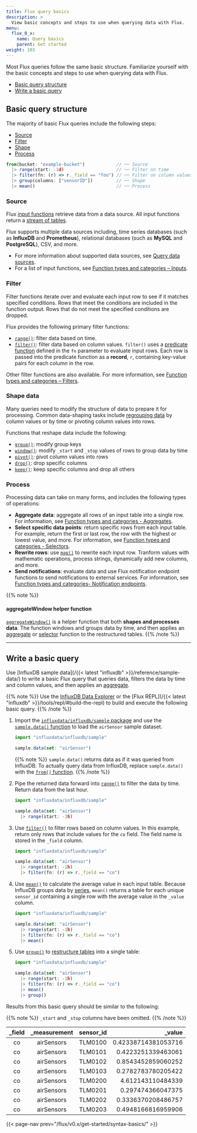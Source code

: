 ```yaml
---
title: Flux query basics
description: >
  View basic concepts and steps to use when querying data with Flux. 
menu:
  flux_0_x:
    name: Query basics
    parent: Get started
weight: 103
---
```


Most Flux queries follow the same basic structure.
Familiarize yourself with the basic concepts and steps to use when querying data with Flux. 

- [Basic query structure](#basic-query-structure)
- [Write a basic query](#write-a-basic-query)

## Basic query structure

The majority of basic Flux queries include the following steps:

- [Source](#source)
- [Filter](#filter)
- [Shape](#shape)
- [Process](#process)

```js
from(bucket: "example-bucket")            // ── Source
  |> range(start: -1d)                    // ── Filter on time
  |> filter(fn: (r) => r._field == "foo") // ── Filter on column values
  |> group(columns: ["sensorID"])         // ── Shape
  |> mean()                               // ── Process
```

### Source
Flux [input functions](/flux/v0.x/function-types/#inputs) retrieve data from a data source.
All input functions return a [stream of tables](/flux/v0.x/get-started/data-model/#stream-of-tables).

Flux supports multiple data sources including, time series databases (such as **InfluxDB** and **Prometheus**),
relational databases (such as **MySQL** and **PostgreSQL**), CSV, and more.

- For more information about supported data sources, see [Query data sources](/flux/v0.x/query-data/).
- For a list of input functions, see [Function types and categories – Inputs](/flux/v0.x/function-types/#inputs).

### Filter
Filter functions iterate over and evaluate each input row to see if it matches
specified conditions.
Rows that meet the conditions are included in the function output.
Rows that do not meet the specified conditions are dropped.

Flux provides the following primary filter functions:

- [`range()`](/flux/v0.x/stdlib/universe/range/): filter data based on time.
- [`filter()`](/flux/v0.x/stdlib/universe/filter/): filter data based on column values.
  `filter()` uses a [predicate function](#predicate-functions) defined in the
  `fn` parameter to evaluate input rows.
  Each row is passed into the predicate function as a **record**, `r`, containing
  key-value pairs for each column in the row.

Other filter functions are also available.
For more information, see [Function types and categories – Filters](/flux/v0.x/function-types/#filters).

### Shape data
Many queries need to modify the structure of data to prepare it for processing.
Common data-shaping tasks include [regrouping data](/flux/v0.x/get-started/data-model/#restructure-tables)
by column values or by time or pivoting column values into rows.

Functions that reshape data include the following:

- [`group()`](/flux/v0.x/stdlib/universe/group/): modify group keys
- [`window()`](/flux/v0.x/stdlib/universe/window/): modify `_start` and `_stop` values of rows to group data by time
- [`pivot()`](/flux/v0.x/stdlib/universe/pivot/): pivot column values into rows
- [`drop()`](/flux/v0.x/stdlib/universe/drop/): drop specific columns
- [`keep()`](/flux/v0.x/stdlib/universe/keep/): keep specific columns and drop all others

### Process
Processing data can take on many forms, and includes the following types of operations:

- **Aggregate data**: aggregate all rows of an input table into a single row.
  For information, see [Function types and categories - Aggregates](/flux/v0.x/function-types/#aggregates).
- **Select specific data points**: return specific rows from each input table.
  For example, return the first or last row, the row with the highest or lowest value, and more.
  For information, see [Function types and categories - Selectors](/flux/v0.x/function-types/#selectors).
- **Rewrite rows**: use [`map()`](/flux/v0.x/stdlib/universe/map/) to rewrite each input row.
  Tranform values with mathematic operations, process strings, dynamically add new columns, and more.
- **Send notifications**: evaluate data and use Flux notification endpoint functions
  to send notifications to external services. 
  For information, see [Function types and categories- Notification endpoints](/flux/v0.x/function-types/#notification-endpoints).

{{% note %}}
#### aggregateWindow helper function
[`aggregateWindow()`](/flux/v0.x/stdlib/universe/aggregatewindow/) is a helper function
that both **shapes and processes data**.
The function windows and groups data by time, and then applies an [aggregate](/flux/v0.x/function-types/#aggregates)
or [selector](/flux/v0.x/function-types/#selectors) function to the restructured tables.
{{% /note %}}

---

## Write a basic query

Use [InfluxDB sample data](/{{< latest "influxdb" >}}/reference/sample-data/) to
write a basic Flux query that queries data, filters the data by time and column values,
and then applies an [aggregate](/flux/v0.x/function-types/#aggregates).

{{% note %}}
Use the [InfluxDB Data Explorer](/influxdb/cloud/query-data/execute-queries/data-explorer/)
or the [Flux REPL](/{{< latest "influxdb" >}}/tools/repl/#build-the-repl)
to build and execute the following basic query.
{{% /note %}}

1.  Import the [`influxdata/influxdb/sample` package](/flux/v0.x/stdlib/influxdata/influxdb/sample/)
    and use the [`sample.data()` function](/flux/v0.x/stdlib/influxdata/influxdb/sample/data/)
    to load the `airSensor` sample dataset.

    ```js
    import "influxdata/influxdb/sample"

    sample.data(set: "airSensor")
    ```

    {{% note %}}
`sample.data()` returns data as if it was queried from InfluxDB.
To actually query data from InfluxDB, replace `sample.data()` with the
[`from()` function](/flux/v0.x/stdlib/influxdata/influxdb/from/).
    {{% /note %}}

2.  Pipe the returned data forward into [`range()`](/flux/v0.x/stdlib/universe/range/)
    to filter the data by time.
    Return data from the last hour.

    ```js
    import "influxdata/influxdb/sample"

    sample.data(set: "airSensor")
      |> range(start: -1h)
    ```

3.  Use [`filter()`](/flux/v0.x/stdlib/universe/filter/) to filter rows based on
    column values. 
    In this example, return only rows that include values for the `co` field.
    The field name is stored in the `_field` column.

    ```js
    import "influxdata/influxdb/sample"

    sample.data(set: "airSensor")
      |> range(start: -1h)
      |> filter(fn: (r) => r._field == "co")
    ```

4.  Use [`mean()`](/flux/v0.x/stdlib/universe/mean/) to calculate the average value
    in each input table.
    Because InfluxDB groups data by [series](/influxdb/cloud/reference/glossary/#series),
    `mean()` returns a table for each unique `sensor_id` containing a single row
    with the average value in the `_value` column.

    ```js
    import "influxdata/influxdb/sample"

    sample.data(set: "airSensor")
      |> range(start: -1h)
      |> filter(fn: (r) => r._field == "co")
      |> mean()
    ```

5.  Use [`group()`](/flux/v0.x/stdlib/universe/group) to [restructure tables](/flux/v0.x/get-started/data-model/#restructure-tables)
    into a single table:

    ```js
    import "influxdata/influxdb/sample"

    sample.data(set: "airSensor")
      |> range(start: -1h)
      |> filter(fn: (r) => r._field == "co")
      |> mean()
      |> group()
    ```

Results from this basic query should be similar to the following:

{{% note %}}
`_start` and `_stop` columns have been omitted.
{{% /note %}}

| _field | _measurement | sensor_id |              _value |
| :----: | :----------: | :-------: | ------------------: |
|   co   |  airSensors  |  TLM0100  | 0.42338714381053716 |
|   co   |  airSensors  |  TLM0101  |  0.4223251339463061 |
|   co   |  airSensors  |  TLM0102  |  0.8543452859060252 |
|   co   |  airSensors  |  TLM0103  |  0.2782783780205422 |
|   co   |  airSensors  |  TLM0200  |   4.612143110484339 |
|   co   |  airSensors  |  TLM0201  |   0.297474366047375 |
|   co   |  airSensors  |  TLM0202  |  0.3336370208486757 |
|   co   |  airSensors  |  TLM0203  |  0.4948166816959906 |

{{< page-nav prev="/flux/v0.x/get-started/syntax-basics/" >}}
